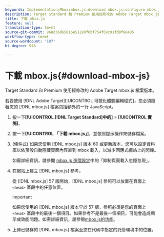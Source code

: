 ```yaml
---
keywords: Implementation;Mbox;mbox.js;download mbox.js;configure mbox.js
description: Target Standard 和 Premium 使用經修改的 Adobe Target mbox.js 檔案版本。
title: 下載 mbox.js
feature: null
translation-type: tm+mt
source-git-commit: 968d36d65016e51290f6bf754f69c91fd8f68405
workflow-type: tm+mt
source-wordcount: '187'
ht-degree: 94%

---
```



# 下載 mbox.js{#download-mbox-js}

Target Standard 和 Premium 使用經修改的 Adobe Target mbox.js 檔案版本。

若要使用 [!DNL Adobe Target][!UICONTROL  可視化體驗編輯程式]，您必須隨著您的 [!DNL mbox.js] 檔案包括額外的一行 JavaScript。

1. 按一下&#x200B;**[!UICONTROL [!DNL Target Standard]中的]** > **[!UICONTROL 實施]**。
1. 按一下&#x200B;**[!UICONTROL 「下載 mbox.js」]**，並依照提示操作來儲存檔案。
1. (條件式) 如果您使用 [!DNL mbox.js] 版本 60 或更新版本，您可以設定資料庫以依預設自動隱藏頁面內容直到 mbox 載入，以減少回應式網站上的閃爍。

   如需詳細資訊，請參閱 [mbox.js 進階設定](/help/c-implementing-target/c-implementing-target-for-client-side-web/t-mbox-download/advanced-mboxjs-settings.md#reference_A9C8DAC6DF7743EDBCF1D71F8F20843C)中的「抑制頁面載入忽隱忽現」。

1. 在網站上建立 [!DNL mbox.js] 參考。

   從 [!DNL mbox.js] 57 版開始，[!DNL mbox.js] 參照可以放置在頁面上 `<head>` 區段中的任意位置。

   >[!IMPORTANT]
   >
   >如果您使用的 [!DNL mbox.js] 版本早於 57 版，參照必須是您的頁面上 `<head>` 區段中的最後一個項目。如果參考不是最後一個項目，可能會造成顯示或效能問題。如需詳細資訊，請參閱[mbox.js的功能](/help/c-implementing-target/c-implementing-target-for-client-side-web/t-mbox-download/mbox-technical.md)。

1. 上傳已儲存的 [!DNL mbox.js] 檔案至您在代碼中指定的託管環境中的位置。

